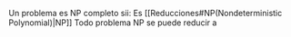 Un problema es NP completo sii:
Es [[Reducciones#NP(Nondeterministic Polynomial)|NP]]
Todo problema NP se puede reducir a 
